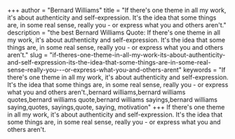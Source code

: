 +++
author = "Bernard Williams"
title = "If there's one theme in all my work, it's about authenticity and self-expression. It's the idea that some things are, in some real sense, really you - or express what you and others aren't."
description = "the best Bernard Williams Quote: If there's one theme in all my work, it's about authenticity and self-expression. It's the idea that some things are, in some real sense, really you - or express what you and others aren't."
slug = "if-theres-one-theme-in-all-my-work-its-about-authenticity-and-self-expression-its-the-idea-that-some-things-are-in-some-real-sense-really-you---or-express-what-you-and-others-arent"
keywords = "If there's one theme in all my work, it's about authenticity and self-expression. It's the idea that some things are, in some real sense, really you - or express what you and others aren't.,bernard williams,bernard williams quotes,bernard williams quote,bernard williams sayings,bernard williams saying,quotes, sayings,quote, saying, motivation"
+++
If there's one theme in all my work, it's about authenticity and self-expression. It's the idea that some things are, in some real sense, really you - or express what you and others aren't.
